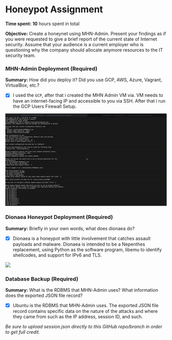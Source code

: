 # Honeypot Assignment

**Time spent:** **10** hours spent in total

**Objective:** Create a honeynet using MHN-Admin. Present your findings as if you were requested to give a brief report of the current state of Internet security. Assume that your audience is a current employer who is questioning why the company should allocate anymore resources to the IT security team.

### MHN-Admin Deployment (Required)

**Summary:** How did you deploy it? Did you use GCP, AWS, Azure, Vagrant, VirtualBox, etc.?

- [x] I used the ```GCP```, after that i created the MHN Admin VM via. VM needs to have an internet-facing IP and accessible to you via SSH. After that i run the GCP Users Firewall Setup. 

<img src="MHN-Admin.gif">

### Dionaea Honeypot Deployment (Required)

**Summary:** Briefly in your own words, what does dionaea do?
- [x] Dionaea is a honeypot with little involvement that catches assault payloads and malware. Dionaea is intended to be a Nepenthes replacement, using Python as the software program, libemu to identify shellcodes, and support for IPv6 and TLS.

<img src="dionaea-honeypot.gif">

### Database Backup (Required) 

**Summary:** What is the RDBMS that MHN-Admin uses? What information does the exported JSON file record?
- [x] Ubuntu is the RDBMS that MHN-Admin uses. The exported JSON file record contains specific data on the nature of the attacks and where they came from such as the IP address, session ID, and such.

*Be sure to upload session.json directly to this GitHub repo/branch in order to get full credit.*
